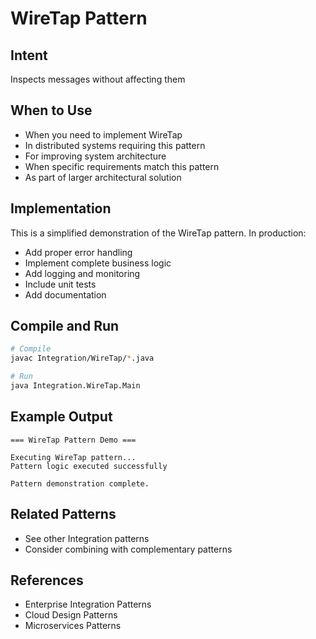 # WireTap Pattern

## Intent
Inspects messages without affecting them

## When to Use
- When you need to implement WireTap
- In distributed systems requiring this pattern
- For improving system architecture
- When specific requirements match this pattern
- As part of larger architectural solution

## Implementation
This is a simplified demonstration of the WireTap pattern. In production:
- Add proper error handling
- Implement complete business logic
- Add logging and monitoring
- Include unit tests
- Add documentation

## Compile and Run
```bash
# Compile
javac Integration/WireTap/*.java

# Run
java Integration.WireTap.Main
```

## Example Output
```
=== WireTap Pattern Demo ===

Executing WireTap pattern...
Pattern logic executed successfully

Pattern demonstration complete.
```

## Related Patterns
- See other Integration patterns
- Consider combining with complementary patterns

## References
- Enterprise Integration Patterns
- Cloud Design Patterns
- Microservices Patterns
